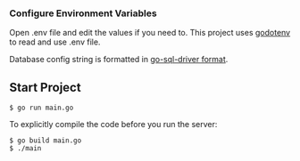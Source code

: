 ### Configure Environment Variables

Open .env file and edit the values if you need to. This project uses [godotenv](https://github.com/joho/godotenv) to read and use .env file. 

Database config string is formatted in [go-sql-driver format](https://github.com/go-sql-driver/mysql#parameters).

## Start Project

```
$ go run main.go
```

To explicitly compile the code before you run the server:

```
$ go build main.go
$ ./main
```
